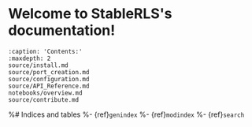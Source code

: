 # Welcome to StableRLS's documentation!

```{toctree}
:caption: 'Contents:'
:maxdepth: 2
source/install.md
source/port_creation.md
source/configuration.md
source/API_Reference.md
notebooks/overview.md
source/contribute.md
```

%# Indices and tables
%- {ref}`genindex`
%- {ref}`modindex`
%- {ref}`search`
